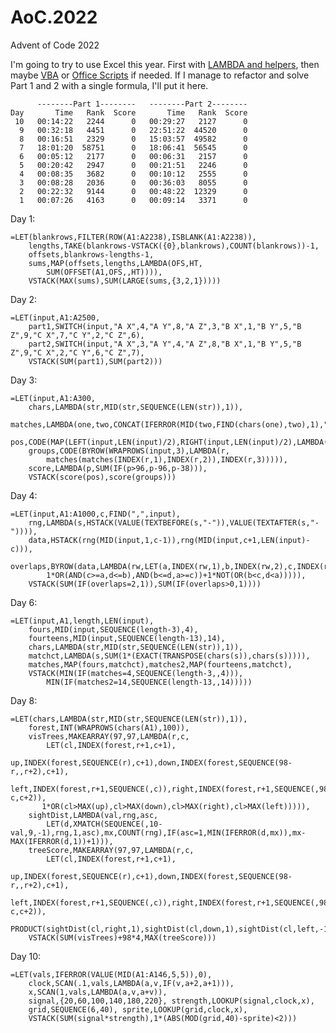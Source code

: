 # AoC.2022

Advent of Code 2022

I'm going to try to use Excel this year. First with [LAMBDA and helpers](https://techcommunity.microsoft.com/t5/excel-blog/announcing-lambda-helper-functions-lambdas-as-arguments-and-more/ba-p/2576648), then maybe [VBA](https://learn.microsoft.com/en-us/office/vba/api/overview/excel) or [Office Scripts](https://learn.microsoft.com/en-us/office/dev/scripts/overview/excel) if needed. If I manage to refactor and solve Part 1 and 2 with a single formula, I'll put it here.

          --------Part 1--------   --------Part 2--------
    Day       Time   Rank  Score       Time   Rank  Score
     10   00:14:22   2244      0   00:29:27   2127      0
      9   00:32:18   4451      0   22:51:22  44520      0
      8   00:16:51   2329      0   15:03:57  49582      0
      7   18:01:20  58751      0   18:06:41  56545      0
      6   00:05:12   2177      0   00:06:31   2157      0
      5   00:20:42   2947      0   00:21:51   2246      0
      4   00:08:35   3682      0   00:10:12   2555      0
      3   00:08:28   2036      0   00:36:03   8055      0
      2   00:22:32   9144      0   00:48:22  12329      0
      1   00:07:26   4163      0   00:09:14   3371      0

Day 1:

    =LET(blankrows,FILTER(ROW(A1:A2238),ISBLANK(A1:A2238)),
        lengths,TAKE(blankrows-VSTACK({0},blankrows),COUNT(blankrows))-1,
        offsets,blankrows-lengths-1,
        sums,MAP(offsets,lengths,LAMBDA(OFS,HT,
            SUM(OFFSET(A1,OFS,,HT)))),
        VSTACK(MAX(sums),SUM(LARGE(sums,{3,2,1}))))

Day 2:

    =LET(input,A1:A2500,
        part1,SWITCH(input,"A X",4,"A Y",8,"A Z",3,"B X",1,"B Y",5,"B Z",9,"C X",7,"C Y",2,"C Z",6),
        part2,SWITCH(input,"A X",3,"A Y",4,"A Z",8,"B X",1,"B Y",5,"B Z",9,"C X",2,"C Y",6,"C Z",7),
        VSTACK(SUM(part1),SUM(part2)))

Day 3:

    =LET(input,A1:A300,
        chars,LAMBDA(str,MID(str,SEQUENCE(LEN(str)),1)),
        matches,LAMBDA(one,two,CONCAT(IFERROR(MID(two,FIND(chars(one),two),1),""))),
        pos,CODE(MAP(LEFT(input,LEN(input)/2),RIGHT(input,LEN(input)/2),LAMBDA(a,b,matches(a,b)))),
        groups,CODE(BYROW(WRAPROWS(input,3),LAMBDA(r,
            matches(matches(INDEX(r,1),INDEX(r,2)),INDEX(r,3))))),
        score,LAMBDA(p,SUM(IF(p>96,p-96,p-38))),
        VSTACK(score(pos),score(groups)))

Day 4:

    =LET(input,A1:A1000,c,FIND(",",input),
        rng,LAMBDA(s,HSTACK(VALUE(TEXTBEFORE(s,"-")),VALUE(TEXTAFTER(s,"-")))),
        data,HSTACK(rng(MID(input,1,c-1)),rng(MID(input,c+1,LEN(input)-c))),
        overlaps,BYROW(data,LAMBDA(rw,LET(a,INDEX(rw,1),b,INDEX(rw,2),c,INDEX(rw,3),d,INDEX(rw,4),
            1*OR(AND(c>=a,d<=b),AND(b<=d,a>=c))+1*NOT(OR(b<c,d<a))))),
        VSTACK(SUM(IF(overlaps=2,1)),SUM(IF(overlaps>0,1))))

Day 6:

    =LET(input,A1,length,LEN(input),
        fours,MID(input,SEQUENCE(length-3),4),
        fourteens,MID(input,SEQUENCE(length-13),14),
        chars,LAMBDA(str,MID(str,SEQUENCE(LEN(str)),1)),
        matchct,LAMBDA(s,SUM(1*(EXACT(TRANSPOSE(chars(s)),chars(s))))),
        matches,MAP(fours,matchct),matches2,MAP(fourteens,matchct),
        VSTACK(MIN(IF(matches=4,SEQUENCE(length-3,,4))),
            MIN(IF(matches2=14,SEQUENCE(length-13,,14)))))

Day 8:

    =LET(chars,LAMBDA(str,MID(str,SEQUENCE(LEN(str)),1)),
        forest,INT(WRAPROWS(chars(A1),100)),
        visTrees,MAKEARRAY(97,97,LAMBDA(r,c,
            LET(cl,INDEX(forest,r+1,c+1),
            up,INDEX(forest,SEQUENCE(r),c+1),down,INDEX(forest,SEQUENCE(98-r,,r+2),c+1),
            left,INDEX(forest,r+1,SEQUENCE(,c)),right,INDEX(forest,r+1,SEQUENCE(,98-c,c+2)),
           1*OR(cl>MAX(up),cl>MAX(down),cl>MAX(right),cl>MAX(left))))),
        sightDist,LAMBDA(val,rng,asc,
            LET(d,XMATCH(SEQUENCE(,10-val,9,-1),rng,1,asc),mx,COUNT(rng),IF(asc=1,MIN(IFERROR(d,mx)),mx-MAX(IFERROR(d,1))+1))),
        treeScore,MAKEARRAY(97,97,LAMBDA(r,c,
            LET(cl,INDEX(forest,r+1,c+1),
            up,INDEX(forest,SEQUENCE(r),c+1),down,INDEX(forest,SEQUENCE(98-r,,r+2),c+1),
            left,INDEX(forest,r+1,SEQUENCE(,c)),right,INDEX(forest,r+1,SEQUENCE(,98-c,c+2)),
            PRODUCT(sightDist(cl,right,1),sightDist(cl,down,1),sightDist(cl,left,-1),sightDist(cl,up,-1))))),
        VSTACK(SUM(visTrees)+98*4,MAX(treeScore)))
        
   Day 10:

    =LET(vals,IFERROR(VALUE(MID(A1:A146,5,5)),0),
        clock,SCAN(.1,vals,LAMBDA(a,v,IF(v,a+2,a+1))),
        x,SCAN(1,vals,LAMBDA(a,v,a+v)),
        signal,{20,60,100,140,180,220}, strength,LOOKUP(signal,clock,x),
        grid,SEQUENCE(6,40), sprite,LOOKUP(grid,clock,x),
        VSTACK(SUM(signal*strength),1*(ABS(MOD(grid,40)-sprite)<2)))
